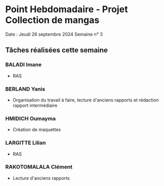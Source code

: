 # Point Hebdomadaire - Projet Collection de mangas

Date : Jeudi 26 septembre 2024
Semaine n° 3

## Tâches réalisées cette semaine

### BALADI Imane
- RAS

### BERLAND Yanis
- Organisation du travail à faire, lecture d'anciens rapports et rédaction rapport intermédiaire


### HMIDICH Oumayma
- Création de maquettes

### LARGITTE Lilian
- RAS

### RAKOTOMALALA Clément
- Lecture d'anciens rapports
